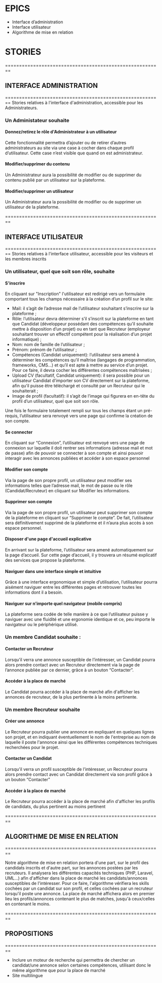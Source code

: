 # EPICS
- Interface d’administration
- Interface utilisateur
- Algorithme de mise en relation


# STORIES

========================================================
## INTERFACE ADMINISTRATION
========================================================
Stories relatives à l'interface d'administration, accessible pour les Administrateurs.

### Un Administateur souhaite

#### Donnez/retirez le rôle d'Administrateur à un utilisateur
Cette fonctionnalité permettra d’ajouter ou de retirer d’autres administrateurs au site via une case à cocher dans chaque profil d’utilisateur. Cette case n’est visible que quand on est administrateur.

#### Modifier/supprimer du contenu
Un Administrateur aura la possibilité de modifier ou de supprimer du contenu publié par un utilisateur sur la plateforme.

#### Modifier/supprimer un utilisateur
Un Administrateur aura la possibilité de modifier ou de supprimer un utilisateur de la plateforme.


========================================================
## INTERFACE UTILISATEUR
========================================================
Stories relatives à l'interface utilisateur, accessible pour les visiteurs et les membres inscrits


### Un utilisateur, quel que soit son rôle, souhaite


#### S'inscrire
En cliquant sur "Inscription" l'utilisateur est redirigé vers un formulaire comportant tous les champs nécessaire à la création d’un profil sur le site:
- Mail: il s’agit de l’adresse mail de l’utilisateur souhaitant s’inscrire sur la plateforme ;
- Rôle: l’utilisateur devra déterminer s’il s’inscrit sur la plateforme en tant que Candidat (développeur possédant des compétences qu’il souhaite mettre à disposition d’un projet) ou en tant que Recruteur (employeur souhaitant trouver un effectif compétent pour la réalisation d’un projet informatique) ;
- Nom: nom de famille de l’utilisateur ;
- Prénom: prénom de l’utilisateur ;
- Compétences (Candidat uniquement): l’utilisateur sera amené à déterminer les compétences qu’il maîtrise (langages de programmation, frameworks, CMS…) et qu’il est apte à mettre au service d’un projet. Pour ce faire, il devra cocher les différentes compétences maîtrisées ;
- Upload CV (facultatif, Candidat uniquement): il sera possible pour un utilisateur Candidat d’importer son CV directement sur la plateforme, afin qu’il puisse être téléchargé et consulté par un Recruteur qui le souhaiterait ;
- Image de profil (facultatif): il s’agit de l’image qui figurera en en-tête du profil d’un utilisateur, quel que soit son rôle.

Une fois le formulaire totalement rempli sur tous les champs étant un pré-requis, l’utilisateur sera renvoyé vers une page qui confirme la création de son compte.

#### Se connecter
En cliquant sur “Connexion”, l’utilisateur est renvoyé vers une page de connexion sur laquelle il doit rentrer ses informations (adresse mail et mot de passe) afin de pouvoir se connecter à son compte et ainsi pouvoir interagir avec les annonces publiées et accéder à son espace personnel

#### Modifier son compte
Via la page de son propre profil, un utilisateur peut modifier ses informations telles que l’adresse mail, le mot de passe ou le rôle (Candidat/Recruteur) en cliquant sur Modifier les informations.

#### Supprimer son compte
Via la page de son propre profil, un utilisateur peut supprimer son compte de la plateforme en cliquant sur “Supprimer le compte”. De fait, l’utilisateur sera définitivement supprimé de la plateforme et il n’aura plus accès à son espace personnel.

#### Disposer d'une page d'accueil explicative
En arrivant sur la plateforme, l’utilisateur sera amené automatiquement sur la page d’accueil. Sur cette page d’accueil, il y trouvera un résumé explicatif des services que propose la plateforme.

#### Naviguer dans une interface simple et intuitive
Grâce à une interface ergonomique et simple d’utilisation, l’utilisateur pourra aisément naviguer entre les différentes pages et retrouver toutes les informations dont il a besoin.

#### Naviguer sur n’importe quel navigateur (mobile compris)
La plateforme sera codée de telle manière à ce que l’utilisateur puisse y naviguer avec une fluidité et une ergonomie identique et ce, peu importe le navigateur ou le périphérique utilisé.



### Un membre Candidat souhaite :


#### Contacter un Recruteur
Lorsqu’il verra une annonce susceptible de l’intéresser, un Candidat pourra alors prendre contact avec un Recruteur directement via la page de l’annonce publiée par ce dernier, grâce à un bouton “Contacter”.

#### Accéder à la place de marché
Le Candidat pourra accéder à la place de marché afin d'afficher les annonces de recruteur, de la plus pertinente à la moins pertinente.


### Un membre Recruteur souhaite


#### Créer une annonce
Le Recruteur pourra publier une annonce en expliquant en quelques lignes son projet, et en indiquant éventuellement le nom de l'entreprise au nom de laquelle il poste l'annonce ainsi que les différentes compétences techniques recherchées pour le projet.

#### Contacter un Candidat
Lorsqu’il verra un profil susceptible de l’intéresser, un Recruteur pourra alors prendre contact avec un Candidat directement via son profil grâce à un bouton “Contacter”

#### Accéder à la place de marché
Le Recruteur pourra accéder à la place de marché afin d'afficher les profils de candidats, du plus pertinent au moins pertinent


========================================================
## ALGORITHME DE MISE EN RELATION
========================================================

Notre algorithme de mise en relation portera d'une part, sur le profil des candidats inscrits et d'autre part, sur les annonces postées par les recruteurs. Il analysera les différentes capacités techniques (PHP, Laravel, UML...) afin d'afficher dans la place de marché les candidats/annonces susceptibles de l'intéresser. Pour ce faire, l'algorithme vérifiera les skills cochées par un candidat sur son profil, et celles cochées par un recruteur lorsqu'il poste une annonce. La place de marché affichera alors en premier lieu les profils/annonces contenant le plus de matches, jusqu'à ceux/celles en contenant le moins.


========================================================
## PROPOSITIONS
========================================================

- Inclure un moteur de recherche qui permettra de chercher un candidat/une annonce selon certaines compétences, utilisant donc le même algorithme que pour la place de marché
- Site multilingue